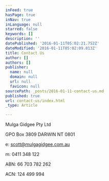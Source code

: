 ```yaml
---
inFeed: true
hasPage: true
inNav: true
inLanguage: null
starred: false
keywords: []
description: ''
datePublished: '2016-01-11T05:02:21.752Z'
dateModified: '2016-01-11T05:02:09.813Z'
title: Contact Us
author: []
authors: []
publisher:
  name: null
  domain: null
  url: null
  favicon: null
sourcePath: _posts/2016-01-11-contact-us.md
published: true
url: contact-us/index.html
_type: Article

---
```

Mulga Gidgee Pty Ltd 

GPO Box 3809 DARWIN NT 0801

e: scott@mulgagidgee.com.au

m: 0411 348 122

ABN: 66 703 782 262

ACN: 124 499 994